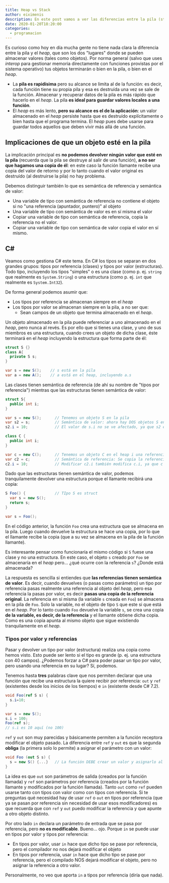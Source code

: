 ```yaml
---
title: Heap vs Stack
author: eiximenis
description: En este post vamos a ver las diferencias entre la pila (stack) y el heap (lo siento, pero "montículo" no me gusta nada xD) y como diferentes lenguajes gestionan estos dos ámbitos de almacenamiento de valores. Compararemos Rust, Go, C++ y por supuesto nuestro amado C#
date: 2020-01-20T18:20:00
categories:
  - programacion
---
```


Es curioso como hoy en día mucha gente no tiene nada clara la diferencia entre la pila y el _heap_, que son los dos "lugares" donde se pueden almacenar valores (tales como objetos). Por norma general (salvo que uses _interop_ para gestionar memoria directamente con funciones provistas por el sistema operativo) tus objetos terminarán o bien en la pila, o bien en el _heap_.

* La **pila es rapidísima** pero su alcance se limita al de la función: es decir, cada función tiene su propia pila y esa es destruída una vez se sale de la función. Almacenar y recuperar datos de la pila es más rápido que hacerlo en el _heap_. La pila **es ideal para guardar valores locales a una función**.
* El _heap_ es más lento, **pero su alcance es el de la aplicación**: un valor almacenado en el _heap_ persiste hasta que es destruído explícitamente o bien hasta que el programa termina. El _heap_ pues debe usarse para guardar todos aquellos que deben vivir más allá de una función.

## Implicaciones de que un objeto esté en la pila

La implicación principal es **no podemos devolver ningún valor que esté en la pila** (recuerda que la pila se destruye al salir de una función), **a no ser que hagamos una copia de él**: en este caso la función llamante recibe una copia del valor de retorno y por lo tanto cuando el valor original es destruído (al destruirse la pila) no hay problema.

Debemos distinguir también lo que es semántica de referencia y semántica de valor:

* Una variable de tipo con semántica de referencia no contiene el objeto si no "una referencia (apuntador, puntero)" al objeto
* Una variable de tipo con semántica de valor es en sí misma el valor
* Copiar una variable de tipo con semántica de referencia, copia la referencia no el valor.
* Copiar una variable de tipo con semántica de valor copia el valor en sí mismo.

## C#

Veamos como gestiona C# este tema. En C# los tipos se separan en dos grandes grupos: tipos por referencia (clases) y tipos por valor (estructuras). Todo tipo, incluyendo los tipos "simples" o es una clase (como p. ej. `string` que realmente es `System.String`) o una estructura (como p. ej. `int` que realmente es `System.Int32`).

De forma general podemos asumir que:
* Los tipos por referencia se almacenan siempre en el _heap_
* Los tipos por valor se almacenan siempre en la pila, a no ser que:
  * Sean campos de un objeto que termina almacenado en el _heap_.

Un objeto almacenado en la pila puede referenciar a uno almacenado en el _heap_, pero nunca al revés. Es por ello que si tienes una clase, y uno de sus miembros es una estructura, cuando crees un objeto de dicha clase, éste terminará en el _heap_ incluyendo la estructura que forma parte de él:

```cs
struct S {}
class A{
  private S s;
}

var s = new S();    // s está en la pila
var a = new A();    // a está en el heap, incluyendo a.s
```

Las clases tienen semántica de referencia (de ahí su nombre de "tipos por referencia") mientras que las estructuras tienen semántica de valor:

```csharp
struct S{
  public int i;
}

var s = new S();      // Tenemos un objeto S en la pila
var s2 = s;           // Semántica de valor: ahora hay DOS objetos S en la pila
s2.i = 10;            // El valor de s.i no se ve afectado, ya que s2 es otro objeto

class C {
  public int i;
}

var c = new C();      // Tenemos un objeto C en el heap i una referencia c que apunta a él.
var c2 = c;           // Semántica de referencia: Se copia la referencia, no el valor. Tenemos una referencia c2 que apunta al MISMO objeto que c
c2.i = 10;            // Modificar c2.i también modifica c.i, ya que c y c2 son dos referencias al MISMO objeto.
```

Dado que las estructuras tienen semántica de valor, podemos tranquilamente devolver una estructura porque el llamante recibirá una copia:

```csharp
S Foo() {             // TIpo S es struct
  var s = new S(); 
  return s;
}

var s = Foo();
```

En el código anterior, la función `Foo` crea una estructura que se almacena en la pila. Luego cuando devuelve la estructura se hace una copia, por lo que el llamante recibe la copia (que a su vez se almacena en la pila de la función llamante).

Es interesante pensar como funcionaría el mismo código si `S` fuese una clase y no una estructura. En este caso, el objeto `s` creado por `Foo` se almacenaría en el _heap_ pero... ¿qué ocurre con la referencia `s`? ¿Donde está almacenada?

La respuesta es sencilla si entiendes que **las referencias tienen semántica de valor**. Es decir, cuando devuelves (o pasas como parámetro) un tipo por referencia pasas realmente una referencia al objeto del _heap_, pero esa referencia la pasas por valor, es decir **pasas una copia de la referencia original**. La referencia en si misma (la variable `s` creada en `Foo`) se almacena en la pila de `Foo`. Solo la variable, no el objeto de tipo `S` que este si que está en el _heap_. Por lo tanto cuando `Foo` devuelve la variable `s`, se crea una copia **de la variable, es decir, de la referencia** y el llamante obtiene dicha copia. Como es una copia apunta al mismo objeto que sigue existiendo tranquilamente en el _heap_.

### Tipos por valor y referencias

Pasar y devolver un tipo por valor (estructura) realiza una copia como hemos visto. Esto puede ser lento si el tipo es grande (p. ej. una estructura con 40 campos). ¿Podemos forzar a C# para poder pasar un tipo por valor, pero usando una referencia en su lugar? Sí, podemos.

Tenemos hasta **tres** palabras clave que nos permiten declarar que una función que recibe una estructura la quiere recibir por referencia: `out` y `ref` (existentes desde los inicios de los tiempos) e `in` (existente desde C# 7.2).

```csharp
void Foo(ref S s) {
  s.i=10;
}

var s = new S();
s.i = 100;
Foo(ref s);
// s.i es 10 aquí (no 100)
```

`ref` y `out` son muy parecidas y básicamente permiten a la función receptora modificar el objeto pasado. La diferencia entre `ref` y `out` es que la segunda **obliga** (la primera solo lo permite) a asignar el parámetro con un valor:

```csharp
void Foo (out S s) {
  s = new S() {...}   // La función DEBE crear un valor y asignarlo al parámetro out
}
```

La idea es que `out` son parámetros de salida (creados por la función llamada) y `ref` son parámetros por referencia (creados por la función llamante y modificados por la función llamada). Tanto `out` como `ref` pueden usarse tanto con tipos con valor como con tipos con referencia. Si te preguntas qué necesidad hay de usar `ref` o `out` en tipos por referencia (que ya se pasan por referencia sin necesidad de usar esos modificadores) es que recuerda que con `ref` y `out` puedo modificar la referencia y que apunte a otro objeto distinto.

Por otro lado `in` declara un parámetro de entrada que se pasa por referencia, pero **no es modificable**. Bueno... ojo. Porque `in` se puede usar en tipos por valor y tipos por referencia:

* En tipos por valor, usar `in` hace que dicho tipo se pase por referencia, pero el compilador no nos dejará modificar el objeto
* En tipos por referencia, usar `in` hace que dicho tipo se pase por referencia, pero el compilado NOS dejará modificar el objeto, pero no asignar la referencia a otro valor.

Personalmente, no veo que aporta `in` a tipos por referencia (diría que nada).






